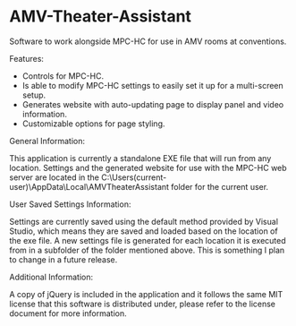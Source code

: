 # AMV-Theater-Assistant
Software to work alongside MPC-HC for use in AMV rooms at conventions.

Features:
- Controls for MPC-HC.
- Is able to modify MPC-HC settings to easily set it up for a multi-screen setup.
- Generates website with auto-updating page to display panel and video information.
- Customizable options for page styling.

General Information:

This application is currently a standalone EXE file that will run from any location.  Settings and the generated website for use with the MPC-HC web server are located in the C:\Users\(current-user)\AppData\Local\AMVTheaterAssistant folder for the current user.

User Saved Settings Information:

Settings are currently saved using the default method provided by Visual Studio, which means they are saved and loaded based on the location of the exe file.  A new settings file is generated for each location it is executed from in a subfolder of the folder mentioned above.  This is something I plan to change in a future release.

Additional Information:

A copy of jQuery is included in the application and it follows the same MIT license that this software is distributed under, please refer to the license document for more information.
